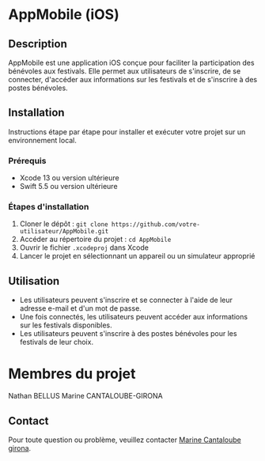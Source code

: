 # AppMobile (iOS)

## Description

AppMobile est une application iOS conçue pour faciliter la participation des bénévoles aux festivals. Elle permet aux utilisateurs de s'inscrire, de se connecter, d'accéder aux informations sur les festivals et de s'inscrire à des postes bénévoles.

## Installation

Instructions étape par étape pour installer et exécuter votre projet sur un environnement local.

### Prérequis

- Xcode 13 ou version ultérieure
- Swift 5.5 ou version ultérieure

### Étapes d'installation

1. Cloner le dépôt : `git clone https://github.com/votre-utilisateur/AppMobile.git`
2. Accéder au répertoire du projet : `cd AppMobile`
3. Ouvrir le fichier `.xcodeproj` dans Xcode
4. Lancer le projet en sélectionnant un appareil ou un simulateur approprié

## Utilisation

- Les utilisateurs peuvent s'inscrire et se connecter à l'aide de leur adresse e-mail et d'un mot de passe.
- Une fois connectés, les utilisateurs peuvent accéder aux informations sur les festivals disponibles.
- Les utilisateurs peuvent s'inscrire à des postes bénévoles pour les festivals de leur choix.


# Membres du projet
Nathan BELLUS
Marine CANTALOUBE-GIRONA



## Contact

Pour toute question ou problème, veuillez contacter [Marine Cantaloube girona](mailto:marine.cantaloube@example.com).
